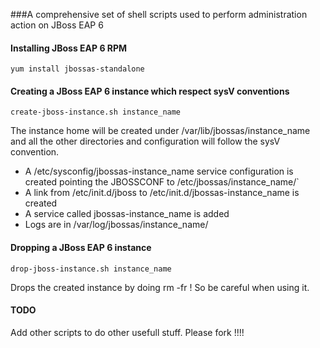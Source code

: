 ###A comprehensive set of shell scripts used to perform administration action on JBoss EAP 6

#### Installing JBoss EAP 6 RPM
    yum install jbossas-standalone

#### Creating a JBoss EAP 6 instance which respect sysV conventions

    create-jboss-instance.sh instance_name

The instance home will be created under /var/lib/jbossas/instance_name and all the other directories and configuration will follow the sysV convention.
- A /etc/sysconfig/jbossas-instance_name service configuration is created pointing the JBOSSCONF to /etc/jbossas/instance_name/`
- A link from /etc/init.d/jboss to /etc/init.d/jbossas-instance_name is created
- A service called jbossas-instance_name is added
- Logs are in /var/log/jbossas/instance_name/
 
#### Dropping a JBoss EAP 6 instance

    drop-jboss-instance.sh instance_name

Drops the created instance by doing rm -fr ! So be careful when using it.

#### TODO
Add other scripts to do other usefull stuff. Please fork !!!!


